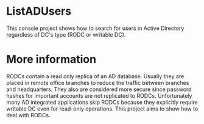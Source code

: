 # ListADUsers

This console project shows how to search for users in Active Directory regardless of DC's type (RODC or writable DC).

# More information
RODCs contain a read only replica of an AD database. Usually they are placed in remote office branches to reduce the traffic between branches and headquarters. They also are considered more secure since password hashes for important accounts are not replicated to RODCs.
Unfortunately many AD integrated applications skip RODCs because they explicitly require writable DC even for read-only operations.
This project aims to show how to deal with RODCs.
